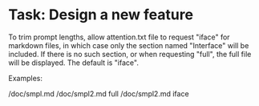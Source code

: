 # Task: Design a new feature

To trim prompt lengths, allow attention.txt file to request "iface" for markdown files,
in which case only the section named "Interface" will be included.
If there is no such section, or when requesting "full", the full file will be displayed.
The default is "iface".

Examples:

/doc/smpl.md
/doc/smpl2.md full
/doc/smpl2.md iface

